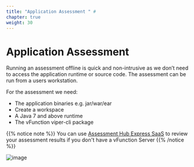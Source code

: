```yaml
---
title: "Application Assessment " #
chapter: true
weight: 30
---
```


# Application Assessment

Running an assessment offline is quick and non-intrusive as we don’t need to access the application runtime or source code. The assessment can be run from a users workstation.

For the assessment we need:

* The application binaries e.g. jar/war/ear
* Create a workspace
* A Java 7 and above runtime
* The vFunction viper-cli package

{{% notice note %}}
You can use [Assessment Hub Express SaaS](https://app.vfunction.com) to review your assessment results if you don't have a vFunction Server
{{% /notice %}}

![image](/images/AH-TheSteps.png)